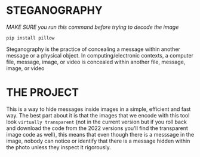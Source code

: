 # STEGANOGRAPHY 

*MAKE SURE you run this command before trying to decode the image*
```
pip install pillow
```

Steganography is the practice of concealing a message within another message or a physical object. In computing/electronic contexts, a computer file, message, image, or video is concealed within another file, message, image, or video

# THE PROJECT
This is a way to hide messages inside images in a simple, efficient and fast way. The best part about it is that the images that we encode with this tool look ``virtually transparent`` (not in the current version but if you roll back and download the code from the 2022 versions you'll find the transparent image code as well), this means that even though there is a messsage in the image, nobody can notice or identify that there is a message hidden within the photo unless they inspect it rigorously. 
